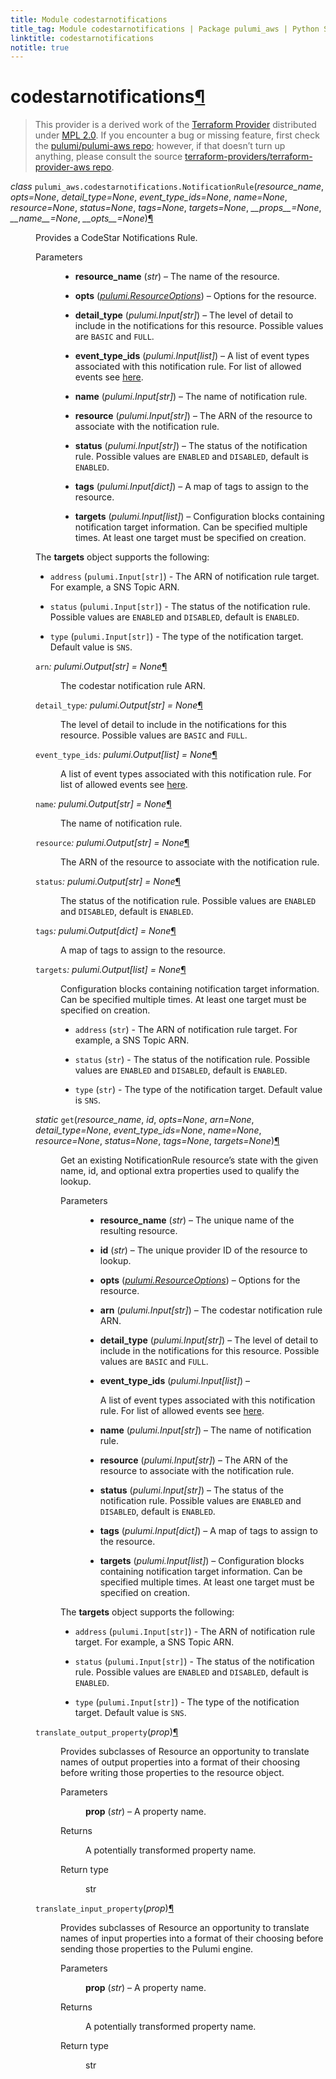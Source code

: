 ```yaml
---
title: Module codestarnotifications
title_tag: Module codestarnotifications | Package pulumi_aws | Python SDK
linktitle: codestarnotifications
notitle: true
---
```


<div class="section" id="codestarnotifications">
<h1>codestarnotifications<a class="headerlink" href="#codestarnotifications" title="Permalink to this headline">¶</a></h1>
<blockquote>
<div><p>This provider is a derived work of the <a class="reference external" href="https://github.com/terraform-providers/terraform-provider-aws">Terraform Provider</a> distributed under
<a class="reference external" href="https://www.mozilla.org/en-US/MPL/2.0/">MPL 2.0</a>. If you encounter a bug or missing feature, first check the
<a class="reference external" href="https://github.com/pulumi/pulumi-aws/issues">pulumi/pulumi-aws repo</a>; however, if that doesn’t turn up
anything, please consult the source <a class="reference external" href="https://github.com/terraform-providers/terraform-provider-aws/issues">terraform-providers/terraform-provider-aws repo</a>.</p>
</div></blockquote>
<span class="target" id="module-pulumi_aws.codestarnotifications"></span><dl class="py class">
<dt id="pulumi_aws.codestarnotifications.NotificationRule">
<em class="property">class </em><code class="sig-prename descclassname">pulumi_aws.codestarnotifications.</code><code class="sig-name descname">NotificationRule</code><span class="sig-paren">(</span><em class="sig-param"><span class="n">resource_name</span></em>, <em class="sig-param"><span class="n">opts</span><span class="o">=</span><span class="default_value">None</span></em>, <em class="sig-param"><span class="n">detail_type</span><span class="o">=</span><span class="default_value">None</span></em>, <em class="sig-param"><span class="n">event_type_ids</span><span class="o">=</span><span class="default_value">None</span></em>, <em class="sig-param"><span class="n">name</span><span class="o">=</span><span class="default_value">None</span></em>, <em class="sig-param"><span class="n">resource</span><span class="o">=</span><span class="default_value">None</span></em>, <em class="sig-param"><span class="n">status</span><span class="o">=</span><span class="default_value">None</span></em>, <em class="sig-param"><span class="n">tags</span><span class="o">=</span><span class="default_value">None</span></em>, <em class="sig-param"><span class="n">targets</span><span class="o">=</span><span class="default_value">None</span></em>, <em class="sig-param"><span class="n">__props__</span><span class="o">=</span><span class="default_value">None</span></em>, <em class="sig-param"><span class="n">__name__</span><span class="o">=</span><span class="default_value">None</span></em>, <em class="sig-param"><span class="n">__opts__</span><span class="o">=</span><span class="default_value">None</span></em><span class="sig-paren">)</span><a class="headerlink" href="#pulumi_aws.codestarnotifications.NotificationRule" title="Permalink to this definition">¶</a></dt>
<dd><p>Provides a CodeStar Notifications Rule.</p>
<dl class="field-list simple">
<dt class="field-odd">Parameters</dt>
<dd class="field-odd"><ul class="simple">
<li><p><strong>resource_name</strong> (<em>str</em>) – The name of the resource.</p></li>
<li><p><strong>opts</strong> (<a class="reference internal" href="../../pulumi/#pulumi.ResourceOptions" title="pulumi.ResourceOptions"><em>pulumi.ResourceOptions</em></a>) – Options for the resource.</p></li>
<li><p><strong>detail_type</strong> (<em>pulumi.Input</em><em>[</em><em>str</em><em>]</em>) – The level of detail to include in the notifications for this resource. Possible values are <code class="docutils literal notranslate"><span class="pre">BASIC</span></code> and <code class="docutils literal notranslate"><span class="pre">FULL</span></code>.</p></li>
<li><p><strong>event_type_ids</strong> (<em>pulumi.Input</em><em>[</em><em>list</em><em>]</em>) – A list of event types associated with this notification rule.
For list of allowed events see <a class="reference external" href="https://docs.aws.amazon.com/codestar-notifications/latest/userguide/concepts.html#concepts-api">here</a>.</p></li>
<li><p><strong>name</strong> (<em>pulumi.Input</em><em>[</em><em>str</em><em>]</em>) – The name of notification rule.</p></li>
<li><p><strong>resource</strong> (<em>pulumi.Input</em><em>[</em><em>str</em><em>]</em>) – The ARN of the resource to associate with the notification rule.</p></li>
<li><p><strong>status</strong> (<em>pulumi.Input</em><em>[</em><em>str</em><em>]</em>) – The status of the notification rule. Possible values are <code class="docutils literal notranslate"><span class="pre">ENABLED</span></code> and <code class="docutils literal notranslate"><span class="pre">DISABLED</span></code>, default is <code class="docutils literal notranslate"><span class="pre">ENABLED</span></code>.</p></li>
<li><p><strong>tags</strong> (<em>pulumi.Input</em><em>[</em><em>dict</em><em>]</em>) – A map of tags to assign to the resource.</p></li>
<li><p><strong>targets</strong> (<em>pulumi.Input</em><em>[</em><em>list</em><em>]</em>) – Configuration blocks containing notification target information. Can be specified multiple times. At least one target must be specified on creation.</p></li>
</ul>
</dd>
</dl>
<p>The <strong>targets</strong> object supports the following:</p>
<ul class="simple">
<li><p><code class="docutils literal notranslate"><span class="pre">address</span></code> (<code class="docutils literal notranslate"><span class="pre">pulumi.Input[str]</span></code>) - The ARN of notification rule target. For example, a SNS Topic ARN.</p></li>
<li><p><code class="docutils literal notranslate"><span class="pre">status</span></code> (<code class="docutils literal notranslate"><span class="pre">pulumi.Input[str]</span></code>) - The status of the notification rule. Possible values are <code class="docutils literal notranslate"><span class="pre">ENABLED</span></code> and <code class="docutils literal notranslate"><span class="pre">DISABLED</span></code>, default is <code class="docutils literal notranslate"><span class="pre">ENABLED</span></code>.</p></li>
<li><p><code class="docutils literal notranslate"><span class="pre">type</span></code> (<code class="docutils literal notranslate"><span class="pre">pulumi.Input[str]</span></code>) - The type of the notification target. Default value is <code class="docutils literal notranslate"><span class="pre">SNS</span></code>.</p></li>
</ul>
<dl class="py attribute">
<dt id="pulumi_aws.codestarnotifications.NotificationRule.arn">
<code class="sig-name descname">arn</code><em class="property">: pulumi.Output[str]</em><em class="property"> = None</em><a class="headerlink" href="#pulumi_aws.codestarnotifications.NotificationRule.arn" title="Permalink to this definition">¶</a></dt>
<dd><p>The codestar notification rule ARN.</p>
</dd></dl>

<dl class="py attribute">
<dt id="pulumi_aws.codestarnotifications.NotificationRule.detail_type">
<code class="sig-name descname">detail_type</code><em class="property">: pulumi.Output[str]</em><em class="property"> = None</em><a class="headerlink" href="#pulumi_aws.codestarnotifications.NotificationRule.detail_type" title="Permalink to this definition">¶</a></dt>
<dd><p>The level of detail to include in the notifications for this resource. Possible values are <code class="docutils literal notranslate"><span class="pre">BASIC</span></code> and <code class="docutils literal notranslate"><span class="pre">FULL</span></code>.</p>
</dd></dl>

<dl class="py attribute">
<dt id="pulumi_aws.codestarnotifications.NotificationRule.event_type_ids">
<code class="sig-name descname">event_type_ids</code><em class="property">: pulumi.Output[list]</em><em class="property"> = None</em><a class="headerlink" href="#pulumi_aws.codestarnotifications.NotificationRule.event_type_ids" title="Permalink to this definition">¶</a></dt>
<dd><p>A list of event types associated with this notification rule.
For list of allowed events see <a class="reference external" href="https://docs.aws.amazon.com/codestar-notifications/latest/userguide/concepts.html#concepts-api">here</a>.</p>
</dd></dl>

<dl class="py attribute">
<dt id="pulumi_aws.codestarnotifications.NotificationRule.name">
<code class="sig-name descname">name</code><em class="property">: pulumi.Output[str]</em><em class="property"> = None</em><a class="headerlink" href="#pulumi_aws.codestarnotifications.NotificationRule.name" title="Permalink to this definition">¶</a></dt>
<dd><p>The name of notification rule.</p>
</dd></dl>

<dl class="py attribute">
<dt id="pulumi_aws.codestarnotifications.NotificationRule.resource">
<code class="sig-name descname">resource</code><em class="property">: pulumi.Output[str]</em><em class="property"> = None</em><a class="headerlink" href="#pulumi_aws.codestarnotifications.NotificationRule.resource" title="Permalink to this definition">¶</a></dt>
<dd><p>The ARN of the resource to associate with the notification rule.</p>
</dd></dl>

<dl class="py attribute">
<dt id="pulumi_aws.codestarnotifications.NotificationRule.status">
<code class="sig-name descname">status</code><em class="property">: pulumi.Output[str]</em><em class="property"> = None</em><a class="headerlink" href="#pulumi_aws.codestarnotifications.NotificationRule.status" title="Permalink to this definition">¶</a></dt>
<dd><p>The status of the notification rule. Possible values are <code class="docutils literal notranslate"><span class="pre">ENABLED</span></code> and <code class="docutils literal notranslate"><span class="pre">DISABLED</span></code>, default is <code class="docutils literal notranslate"><span class="pre">ENABLED</span></code>.</p>
</dd></dl>

<dl class="py attribute">
<dt id="pulumi_aws.codestarnotifications.NotificationRule.tags">
<code class="sig-name descname">tags</code><em class="property">: pulumi.Output[dict]</em><em class="property"> = None</em><a class="headerlink" href="#pulumi_aws.codestarnotifications.NotificationRule.tags" title="Permalink to this definition">¶</a></dt>
<dd><p>A map of tags to assign to the resource.</p>
</dd></dl>

<dl class="py attribute">
<dt id="pulumi_aws.codestarnotifications.NotificationRule.targets">
<code class="sig-name descname">targets</code><em class="property">: pulumi.Output[list]</em><em class="property"> = None</em><a class="headerlink" href="#pulumi_aws.codestarnotifications.NotificationRule.targets" title="Permalink to this definition">¶</a></dt>
<dd><p>Configuration blocks containing notification target information. Can be specified multiple times. At least one target must be specified on creation.</p>
<ul class="simple">
<li><p><code class="docutils literal notranslate"><span class="pre">address</span></code> (<code class="docutils literal notranslate"><span class="pre">str</span></code>) - The ARN of notification rule target. For example, a SNS Topic ARN.</p></li>
<li><p><code class="docutils literal notranslate"><span class="pre">status</span></code> (<code class="docutils literal notranslate"><span class="pre">str</span></code>) - The status of the notification rule. Possible values are <code class="docutils literal notranslate"><span class="pre">ENABLED</span></code> and <code class="docutils literal notranslate"><span class="pre">DISABLED</span></code>, default is <code class="docutils literal notranslate"><span class="pre">ENABLED</span></code>.</p></li>
<li><p><code class="docutils literal notranslate"><span class="pre">type</span></code> (<code class="docutils literal notranslate"><span class="pre">str</span></code>) - The type of the notification target. Default value is <code class="docutils literal notranslate"><span class="pre">SNS</span></code>.</p></li>
</ul>
</dd></dl>

<dl class="py method">
<dt id="pulumi_aws.codestarnotifications.NotificationRule.get">
<em class="property">static </em><code class="sig-name descname">get</code><span class="sig-paren">(</span><em class="sig-param"><span class="n">resource_name</span></em>, <em class="sig-param"><span class="n">id</span></em>, <em class="sig-param"><span class="n">opts</span><span class="o">=</span><span class="default_value">None</span></em>, <em class="sig-param"><span class="n">arn</span><span class="o">=</span><span class="default_value">None</span></em>, <em class="sig-param"><span class="n">detail_type</span><span class="o">=</span><span class="default_value">None</span></em>, <em class="sig-param"><span class="n">event_type_ids</span><span class="o">=</span><span class="default_value">None</span></em>, <em class="sig-param"><span class="n">name</span><span class="o">=</span><span class="default_value">None</span></em>, <em class="sig-param"><span class="n">resource</span><span class="o">=</span><span class="default_value">None</span></em>, <em class="sig-param"><span class="n">status</span><span class="o">=</span><span class="default_value">None</span></em>, <em class="sig-param"><span class="n">tags</span><span class="o">=</span><span class="default_value">None</span></em>, <em class="sig-param"><span class="n">targets</span><span class="o">=</span><span class="default_value">None</span></em><span class="sig-paren">)</span><a class="headerlink" href="#pulumi_aws.codestarnotifications.NotificationRule.get" title="Permalink to this definition">¶</a></dt>
<dd><p>Get an existing NotificationRule resource’s state with the given name, id, and optional extra
properties used to qualify the lookup.</p>
<dl class="field-list simple">
<dt class="field-odd">Parameters</dt>
<dd class="field-odd"><ul class="simple">
<li><p><strong>resource_name</strong> (<em>str</em>) – The unique name of the resulting resource.</p></li>
<li><p><strong>id</strong> (<em>str</em>) – The unique provider ID of the resource to lookup.</p></li>
<li><p><strong>opts</strong> (<a class="reference internal" href="../../pulumi/#pulumi.ResourceOptions" title="pulumi.ResourceOptions"><em>pulumi.ResourceOptions</em></a>) – Options for the resource.</p></li>
<li><p><strong>arn</strong> (<em>pulumi.Input</em><em>[</em><em>str</em><em>]</em>) – The codestar notification rule ARN.</p></li>
<li><p><strong>detail_type</strong> (<em>pulumi.Input</em><em>[</em><em>str</em><em>]</em>) – The level of detail to include in the notifications for this resource. Possible values are <code class="docutils literal notranslate"><span class="pre">BASIC</span></code> and <code class="docutils literal notranslate"><span class="pre">FULL</span></code>.</p></li>
<li><p><strong>event_type_ids</strong> (<em>pulumi.Input</em><em>[</em><em>list</em><em>]</em>) – <p>A list of event types associated with this notification rule.
For list of allowed events see <a class="reference external" href="https://docs.aws.amazon.com/codestar-notifications/latest/userguide/concepts.html#concepts-api">here</a>.</p>
</p></li>
<li><p><strong>name</strong> (<em>pulumi.Input</em><em>[</em><em>str</em><em>]</em>) – The name of notification rule.</p></li>
<li><p><strong>resource</strong> (<em>pulumi.Input</em><em>[</em><em>str</em><em>]</em>) – The ARN of the resource to associate with the notification rule.</p></li>
<li><p><strong>status</strong> (<em>pulumi.Input</em><em>[</em><em>str</em><em>]</em>) – The status of the notification rule. Possible values are <code class="docutils literal notranslate"><span class="pre">ENABLED</span></code> and <code class="docutils literal notranslate"><span class="pre">DISABLED</span></code>, default is <code class="docutils literal notranslate"><span class="pre">ENABLED</span></code>.</p></li>
<li><p><strong>tags</strong> (<em>pulumi.Input</em><em>[</em><em>dict</em><em>]</em>) – A map of tags to assign to the resource.</p></li>
<li><p><strong>targets</strong> (<em>pulumi.Input</em><em>[</em><em>list</em><em>]</em>) – Configuration blocks containing notification target information. Can be specified multiple times. At least one target must be specified on creation.</p></li>
</ul>
</dd>
</dl>
<p>The <strong>targets</strong> object supports the following:</p>
<ul class="simple">
<li><p><code class="docutils literal notranslate"><span class="pre">address</span></code> (<code class="docutils literal notranslate"><span class="pre">pulumi.Input[str]</span></code>) - The ARN of notification rule target. For example, a SNS Topic ARN.</p></li>
<li><p><code class="docutils literal notranslate"><span class="pre">status</span></code> (<code class="docutils literal notranslate"><span class="pre">pulumi.Input[str]</span></code>) - The status of the notification rule. Possible values are <code class="docutils literal notranslate"><span class="pre">ENABLED</span></code> and <code class="docutils literal notranslate"><span class="pre">DISABLED</span></code>, default is <code class="docutils literal notranslate"><span class="pre">ENABLED</span></code>.</p></li>
<li><p><code class="docutils literal notranslate"><span class="pre">type</span></code> (<code class="docutils literal notranslate"><span class="pre">pulumi.Input[str]</span></code>) - The type of the notification target. Default value is <code class="docutils literal notranslate"><span class="pre">SNS</span></code>.</p></li>
</ul>
</dd></dl>

<dl class="py method">
<dt id="pulumi_aws.codestarnotifications.NotificationRule.translate_output_property">
<code class="sig-name descname">translate_output_property</code><span class="sig-paren">(</span><em class="sig-param"><span class="n">prop</span></em><span class="sig-paren">)</span><a class="headerlink" href="#pulumi_aws.codestarnotifications.NotificationRule.translate_output_property" title="Permalink to this definition">¶</a></dt>
<dd><p>Provides subclasses of Resource an opportunity to translate names of output properties
into a format of their choosing before writing those properties to the resource object.</p>
<dl class="field-list simple">
<dt class="field-odd">Parameters</dt>
<dd class="field-odd"><p><strong>prop</strong> (<em>str</em>) – A property name.</p>
</dd>
<dt class="field-even">Returns</dt>
<dd class="field-even"><p>A potentially transformed property name.</p>
</dd>
<dt class="field-odd">Return type</dt>
<dd class="field-odd"><p>str</p>
</dd>
</dl>
</dd></dl>

<dl class="py method">
<dt id="pulumi_aws.codestarnotifications.NotificationRule.translate_input_property">
<code class="sig-name descname">translate_input_property</code><span class="sig-paren">(</span><em class="sig-param"><span class="n">prop</span></em><span class="sig-paren">)</span><a class="headerlink" href="#pulumi_aws.codestarnotifications.NotificationRule.translate_input_property" title="Permalink to this definition">¶</a></dt>
<dd><p>Provides subclasses of Resource an opportunity to translate names of input properties into
a format of their choosing before sending those properties to the Pulumi engine.</p>
<dl class="field-list simple">
<dt class="field-odd">Parameters</dt>
<dd class="field-odd"><p><strong>prop</strong> (<em>str</em>) – A property name.</p>
</dd>
<dt class="field-even">Returns</dt>
<dd class="field-even"><p>A potentially transformed property name.</p>
</dd>
<dt class="field-odd">Return type</dt>
<dd class="field-odd"><p>str</p>
</dd>
</dl>
</dd></dl>

</dd></dl>

</div>
